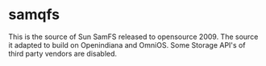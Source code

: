# samqfs

This is the source of Sun SamFS released to opensource 2009. The source it adapted to build on Openindiana and OmniOS. Some Storage API's of third party vendors are disabled.

